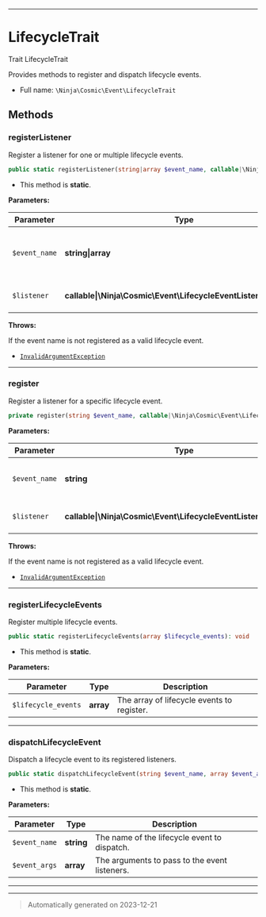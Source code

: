 ***

# LifecycleTrait

Trait LifecycleTrait

Provides methods to register and dispatch lifecycle events.

* Full name: `\Ninja\Cosmic\Event\LifecycleTrait`




## Methods


### registerListener

Register a listener for one or multiple lifecycle events.

```php
public static registerListener(string|array $event_name, callable|\Ninja\Cosmic\Event\LifecycleEventListenerInterface $listener): void
```



* This method is **static**.




**Parameters:**

| Parameter | Type | Description |
|-----------|------|-------------|
| `$event_name` | **string&#124;array** | The name or names of the lifecycle event(s). |
| `$listener` | **callable&#124;\Ninja\Cosmic\Event\LifecycleEventListenerInterface** | The listener to be registered. |




**Throws:**
<p>If the event name is not registered as a valid lifecycle event.</p>

- [`InvalidArgumentException`](../../../InvalidArgumentException.md)



***

### register

Register a listener for a specific lifecycle event.

```php
private register(string $event_name, callable|\Ninja\Cosmic\Event\LifecycleEventListenerInterface $listener): void
```








**Parameters:**

| Parameter | Type | Description |
|-----------|------|-------------|
| `$event_name` | **string** | The name of the lifecycle event. |
| `$listener` | **callable&#124;\Ninja\Cosmic\Event\LifecycleEventListenerInterface** | The listener to be registered. |




**Throws:**
<p>If the event name is not registered as a valid lifecycle event.</p>

- [`InvalidArgumentException`](../../../InvalidArgumentException.md)



***

### registerLifecycleEvents

Register multiple lifecycle events.

```php
public static registerLifecycleEvents(array $lifecycle_events): void
```



* This method is **static**.




**Parameters:**

| Parameter | Type | Description |
|-----------|------|-------------|
| `$lifecycle_events` | **array** | The array of lifecycle events to register. |





***

### dispatchLifecycleEvent

Dispatch a lifecycle event to its registered listeners.

```php
public static dispatchLifecycleEvent(string $event_name, array $event_args): void
```



* This method is **static**.




**Parameters:**

| Parameter | Type | Description |
|-----------|------|-------------|
| `$event_name` | **string** | The name of the lifecycle event to dispatch. |
| `$event_args` | **array** | The arguments to pass to the event listeners. |





***

***
> Automatically generated on 2023-12-21

